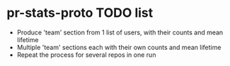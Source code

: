 # pr-stats-proto TODO list

* Produce 'team' section from 1 list of users, with their counts and mean lifetime
* Multiple 'team' sections each with their own counts and mean lifetime
* Repeat the process for several repos in one run